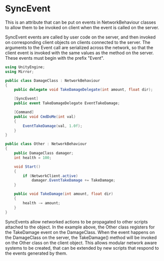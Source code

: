 # SyncEvent

This is an attribute that can be put on events in NetworkBehaviour classes to allow them to be invoked on client when the event is called on the server.

SyncEvent events are called by user code on the server, and then invoked on corresponding client objects on clients connected to the server. The arguments to the Event call are serialized across the network, so that the client event is invoked with the same values as the method on the server. These events must begin with the prefix "Event".

```cs
using UnityEngine;
using Mirror;

public class DamageClass : NetworkBehaviour
{
    public delegate void TakeDamageDelegate(int amount, float dir);

    [SyncEvent]
    public event TakeDamageDelegate EventTakeDamage;

    [Command]
    public void CmdDoMe(int val)
    {
        EventTakeDamage(val, 1.0f);
    }
}

public class Other : NetworkBehaviour
{
    public DamageClass damager;
    int health = 100;

    void Start()
    {
        if (NetworkClient.active)
            damager.EventTakeDamage += TakeDamage;
    }

    public void TakeDamage(int amount, float dir)
    {
        health -= amount;
    }
}
```

SyncEvents allow networked actions to be propagated to other scripts attached to the object. In the example above, the Other class registers for the TakeDamage event on the DamageClass. When the event happens on the DamageClass on the server, the TakeDamage() method will be invoked on the Other class on the client object. This allows modular network aware systems to be created, that can be extended by new scripts that respond to the events generated by them.
